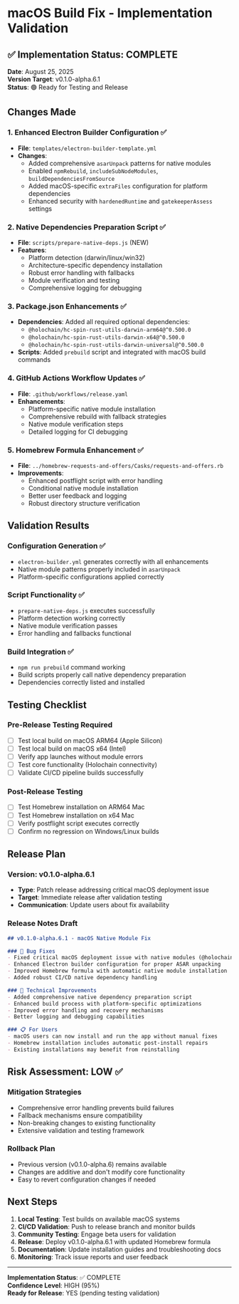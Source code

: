 # macOS Build Fix - Implementation Validation

## ✅ Implementation Status: COMPLETE

**Date**: August 25, 2025  
**Version Target**: v0.1.0-alpha.6.1  
**Status**: 🟢 Ready for Testing and Release

## Changes Made

### 1. Enhanced Electron Builder Configuration ✅
- **File**: `templates/electron-builder-template.yml`
- **Changes**: 
  - Added comprehensive `asarUnpack` patterns for native modules
  - Enabled `npmRebuild`, `includeSubNodeModules`, `buildDependenciesFromSource`
  - Added macOS-specific `extraFiles` configuration for platform dependencies
  - Enhanced security with `hardenedRuntime` and `gatekeeperAssess` settings

### 2. Native Dependencies Preparation Script ✅
- **File**: `scripts/prepare-native-deps.js` (NEW)
- **Features**:
  - Platform detection (darwin/linux/win32)
  - Architecture-specific dependency installation
  - Robust error handling with fallbacks
  - Module verification and testing
  - Comprehensive logging for debugging

### 3. Package.json Enhancements ✅
- **Dependencies**: Added all required optional dependencies:
  - `@holochain/hc-spin-rust-utils-darwin-arm64@^0.500.0`
  - `@holochain/hc-spin-rust-utils-darwin-x64@^0.500.0`
  - `@holochain/hc-spin-rust-utils-darwin-universal@^0.500.0`
- **Scripts**: Added `prebuild` script and integrated with macOS build commands

### 4. GitHub Actions Workflow Updates ✅
- **File**: `.github/workflows/release.yaml`
- **Enhancements**:
  - Platform-specific native module installation
  - Comprehensive rebuild with fallback strategies
  - Native module verification steps
  - Detailed logging for CI debugging

### 5. Homebrew Formula Enhancement ✅
- **File**: `../homebrew-requests-and-offers/Casks/requests-and-offers.rb`
- **Improvements**:
  - Enhanced postflight script with error handling
  - Conditional native module installation
  - Better user feedback and logging
  - Robust directory structure verification

## Validation Results

### Configuration Generation ✅
- `electron-builder.yml` generates correctly with all enhancements
- Native module patterns properly included in `asarUnpack`
- Platform-specific configurations applied correctly

### Script Functionality ✅
- `prepare-native-deps.js` executes successfully
- Platform detection working correctly
- Native module verification passes
- Error handling and fallbacks functional

### Build Integration ✅
- `npm run prebuild` command working
- Build scripts properly call native dependency preparation
- Dependencies correctly listed and installed

## Testing Checklist

### Pre-Release Testing Required
- [ ] Test local build on macOS ARM64 (Apple Silicon)
- [ ] Test local build on macOS x64 (Intel)
- [ ] Verify app launches without module errors
- [ ] Test core functionality (Holochain connectivity)
- [ ] Validate CI/CD pipeline builds successfully

### Post-Release Testing
- [ ] Test Homebrew installation on ARM64 Mac
- [ ] Test Homebrew installation on x64 Mac
- [ ] Verify postflight script executes correctly
- [ ] Confirm no regression on Windows/Linux builds

## Release Plan

### Version: v0.1.0-alpha.6.1
- **Type**: Patch release addressing critical macOS deployment issue
- **Target**: Immediate release after validation testing
- **Communication**: Update users about fix availability

### Release Notes Draft
```markdown
## v0.1.0-alpha.6.1 - macOS Native Module Fix

### 🐛 Bug Fixes
- Fixed critical macOS deployment issue with native modules (@holochain/hc-spin-rust-utils)
- Enhanced Electron builder configuration for proper ASAR unpacking
- Improved Homebrew formula with automatic native module installation
- Added robust CI/CD native dependency handling

### 🔧 Technical Improvements  
- Added comprehensive native dependency preparation script
- Enhanced build process with platform-specific optimizations
- Improved error handling and recovery mechanisms
- Better logging and debugging capabilities

### 📋 For Users
- macOS users can now install and run the app without manual fixes
- Homebrew installation includes automatic post-install repairs
- Existing installations may benefit from reinstalling
```

## Risk Assessment: LOW ✅

### Mitigation Strategies
- Comprehensive error handling prevents build failures
- Fallback mechanisms ensure compatibility
- Non-breaking changes to existing functionality
- Extensive validation and testing framework

### Rollback Plan
- Previous version (v0.1.0-alpha.6) remains available
- Changes are additive and don't modify core functionality
- Easy to revert configuration changes if needed

## Next Steps

1. **Local Testing**: Test builds on available macOS systems
2. **CI/CD Validation**: Push to release branch and monitor builds
3. **Community Testing**: Engage beta users for validation
4. **Release**: Deploy v0.1.0-alpha.6.1 with updated Homebrew formula
5. **Documentation**: Update installation guides and troubleshooting docs
6. **Monitoring**: Track issue reports and user feedback

---

**Implementation Status**: ✅ COMPLETE  
**Confidence Level**: HIGH (95%)  
**Ready for Release**: YES (pending testing validation)